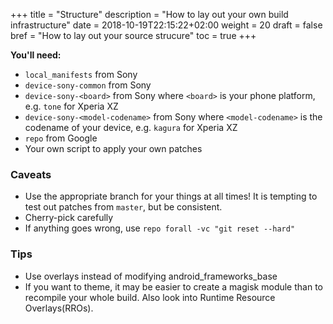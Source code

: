+++
title = "Structure"
description = "How to lay out your own build infrastructure"
date = 2018-10-19T22:15:22+02:00
weight = 20
draft = false
bref = "How to lay out your source strucure"
toc = true
+++

**You'll need:**

- `local_manifests` from Sony
- `device-sony-common` from Sony
- `device-sony-<board>` from Sony where `<board>` is your phone platform, e.g.
  `tone` for Xperia XZ
- `device-sony-<model-codename>` from Sony where `<model-codename>` is the
  codename of your device, e.g. `kagura` for Xperia XZ
- `repo` from Google
- Your own script to apply your own patches

### Caveats

- Use the appropriate branch for your things at all times!
  It is tempting to test out patches from `master`, but be consistent.
- Cherry-pick carefully
- If anything goes wrong, use `repo forall -vc "git reset --hard"`

### Tips

- Use overlays instead of modifying android_frameworks_base
- If you want to theme, it may be easier to create a magisk module than to
  recompile your whole build. Also look into Runtime Resource Overlays(RROs).

